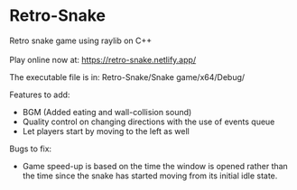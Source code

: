 # Retro-Snake
Retro snake game using raylib on C++ <br>
<br>
Play online now at: https://retro-snake.netlify.app/ <br>

The executable file is in: Retro-Snake/Snake game/x64/Debug/

Features to add:
- BGM (Added eating and wall-collision sound)
- Quality control on changing directions with the use of events queue
- Let players start by moving to the left as well

Bugs to fix:
- Game speed-up is based on the time the window is opened rather than the time since the snake has started moving from its initial idle state.
  
